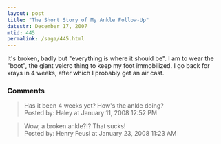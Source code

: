 ```yaml
---
layout: post
title: "The Short Story of My Ankle Follow-Up"
datestr: December 17, 2007
mtid: 445
permalink: /saga/445.html
---
```


It's broken, badly but "everything is where it should be".  I am to wear the "boot", the giant velcro thing to keep my foot immobilized.  I go back for xrays in 4 weeks, after which I probably get an air cast.

### Comments

<blockquote>
Has it been 4 weeks yet? How's the ankle doing?
<div class="comment-meta">Posted by: Haley at January 11, 2008 12:52 PM</div> </blockquote>

<blockquote>
Wow, a broken ankle?!? That sucks!
<div class="comment-meta">Posted by: Henry Feusi at January 23, 2008 11:23 AM</div> </blockquote>

